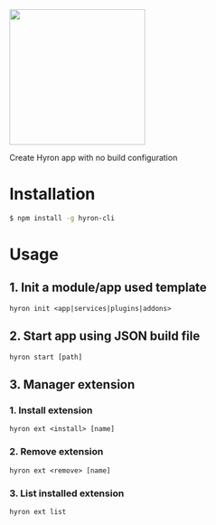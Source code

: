 <img src='https://i.imgur.com/mAjPWAu.png' width='240px'/>

Create Hyron app with no build configuration

# Installation

```sh
$ npm install -g hyron-cli
```

# Usage

## 1. Init a module/app used template
```
hyron init <app|services|plugins|addons>
```

## 2. Start app using JSON build file
```
hyron start [path]
```

## 3. Manager extension

### 1. Install extension
```
hyron ext <install> [name]
```

### 2. Remove extension
```
hyron ext <remove> [name]
```

### 3. List installed extension
```
hyron ext list
```
